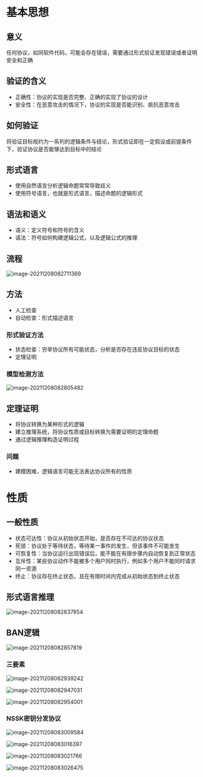 # 基本思想

## 意义

任何协议，如同软件代码，可能会存在错误，需要通过形式验证发现错误或者证明安全和正确

## 验证的含义

- 正确性：协议的实现是否完整、正确的实现了协议的设计
- 安全性：在恶意攻击的情况下，协议的实现是否能识别、抵抗恶意攻击

## 如何验证

将验证目标规约为一系列的逻辑条件与结论，形式验证即在一定假设或前提条件下，验证协议是否能够达到目标中的结论

## 形式语言

- 使用自然语言分析逻辑命题常常导致歧义
- 使用符号语言，也就是形式语言，描述命题的逻辑形式

## 语法和语义

- 语义：定义符号和符号的含义
- 语法：符号如何构建逻辑公式，以及逻辑公式的推理

## 流程

![image-20211208082711369](.assets/image-20211208082711369.png)



## 方法

- 人工检查
- 自动检查：形式描述语言

### 形式验证方法

- 状态检查：穷举协议所有可能状态，分析是否存在违反协议目标的状态
- 定理证明

### 模型检测方法

![image-20211208082805482](.assets/image-20211208082805482.png)

## 定理证明

- 将协议转换为某种形式的逻辑
- 建立推理系统，将协议性质或目标转换为需要证明的定理命题
- 通过逻辑推理构造证明过程

### 问题

- 建模困难，逻辑语言可能无法表达协议所有的性质

# 性质

## 一般性质

- 状态可达性：协议从初始状态开始，是否存在不可达的协议状态
- 死锁：协议处于等待状态，等待某一事件的发生，但该事件不可能发生
- 可恢复性：当协议运行出现错误后，能不能在有限步骤内自动恢复到正常状态
- 互斥性：某些协议动作不能被多个用户同时执行，例如多个用户不能同时请求同一资源
- 终止：协议存在终止状态，且在有限时间内完成从初始状态到终止状态

## 形式语言推理

![image-20211208082837854](.assets/image-20211208082837854.png)

## BAN逻辑

![image-20211208082857819](.assets/image-20211208082857819-16389233382971.png)

### 三要素

![image-20211208082939242](.assets/image-20211208082939242.png)

![image-20211208082947031](.assets/image-20211208082947031.png)

![image-20211208082954001](.assets/image-20211208082954001.png)

### NSSK密钥分发协议

![image-20211208083009584](.assets/image-20211208083009584.png)

![image-20211208083016397](.assets/image-20211208083016397.png)

![image-20211208083021766](.assets/image-20211208083021766.png)

![image-20211208083026475](.assets/image-20211208083026475.png)


